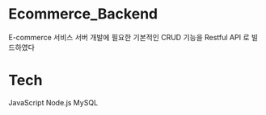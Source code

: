 # Ecommerce_Backend

E-commerce 서비스 서버 개발에 필요한 기본적인 CRUD 기능을 Restful API 로 빌드하였다

# Tech 

JavaScript Node.js MySQL

